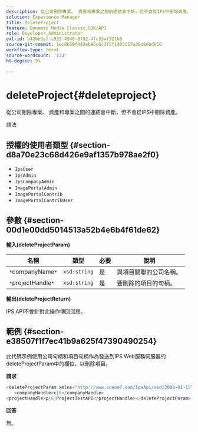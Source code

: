 ```yaml
---
description: 從公司刪除專案。 資產和專案之間的連結會中斷，但不會從IPS中刪除資產。
solution: Experience Manager
title: deleteProject
feature: Dynamic Media Classic,SDK/API
role: Developer,Administrator
exl-id: b42be3ef-c935-4548-8f92-4fc33af321b5
source-git-commit: 1ec8b59f442eb96c6c3f5f1405d57a38a86bd056
workflow-type: tm+mt
source-wordcount: '133'
ht-degree: 9%

---
```


# deleteProject{#deleteproject}

從公司刪除專案。 資產和專案之間的連結會中斷，但不會從IPS中刪除資產。

語法

## 授權的使用者類型 {#section-d8a70e23c68d426e9af1357b978ae2f0}

* `IpsUser`
* `IpsAdmin`
* `IpsCompanyAdmin`
* `ImagePortalAdmin`
* `ImagePortalContrib`
* `ImagePortalContribUser`

## 參數 {#section-00d1e00dd5014513a52b4e6b4f61de62}

**輸入(deleteProjectParam)**

| 名稱 | 類型 | 必要 | 說明 |
|---|---|---|---|
| `*`companyName`*` | `xsd:string` | 是 | 與項目關聯的公司名稱。 |
| `*`projectHandle`*` | `xsd:string` | 是 | 要刪除的項目的句柄。 |

**輸出(deleteProjectReturn)**

IPS API不會針對此操作傳回回應。

## 範例 {#section-e38507f1f7ec41b9a625f47390490254}

此代碼示例使用公司句柄和項目句柄作為發送到IPS Web服務伺服器的deleteProjectParam中的欄位，以刪除項目。

**請求**

```java
<deleteProjectParam xmlns="http://www.scene7.com/IpsApi/xsd/2008-01-15">
   <companyHandle>c|6</companyHandle>
<projectHandle>p|6|ProjectTestAPI</projectHandle></deleteProjectParam>
```

**回答**

無。
